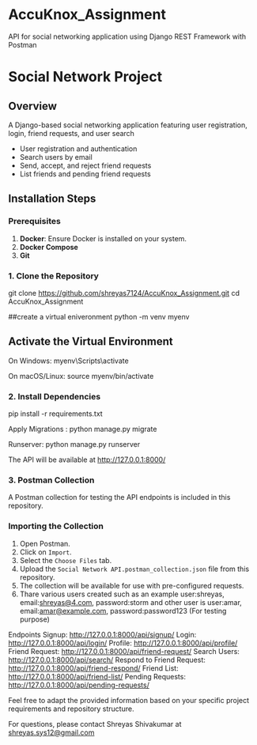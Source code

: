 # AccuKnox_Assignment
API for social networking application using Django REST Framework with Postman

# Social Network Project

## Overview

A Django-based social networking application featuring user registration, login, friend requests, and user search
- User registration and authentication
- Search users by email
- Send, accept, and reject friend requests
- List friends and pending friend requests
  
## Installation Steps

### Prerequisites

1. **Docker**: Ensure Docker is installed on your system. 
2. **Docker Compose**
3. **Git**


### 1. Clone the Repository


git clone https://github.com/shreyas7124/AccuKnox_Assignment.git
cd AccuKnox_Assignment

##create a virtual eniveronment
python -m venv myenv


## Activate the Virtual Environment
On Windows:
myenv\Scripts\activate

On macOS/Linux:
source myenv/bin/activate

### 2. Install Dependencies
pip install -r requirements.txt

 Apply Migrations :
python manage.py migrate

Runserver:
python manage.py runserver

The API will be available at http://127.0.0.1:8000/

### 3. Postman Collection

A Postman collection for testing the API endpoints is included in this repository.


### Importing the Collection

1. Open Postman.
2. Click on `Import`.
3. Select the `Choose Files` tab.
4. Upload the `Social Network API.postman_collection.json` file from this repository.
5. The collection will be available for use with pre-configured requests.
6. Thare various users created such as an example user:shreyas, email:shreyas@4.com, password:storm and other user is user:amar, email:amar@example.com, password:password123 (For testing purpose)

Endpoints
Signup: http://127.0.0.1:8000/api/signup/
Login: http://127.0.0.1:8000/api/login/
Profile: http://127.0.0.1:8000/api/profile/
Friend Request: http://127.0.0.1:8000/api/friend-request/
Search Users: http://127.0.0.1:8000/api/search/
Respond to Friend Request: http://127.0.0.1:8000/api/friend-respond/
Friend List: http://127.0.0.1:8000/api/friend-list/
Pending Requests: http://127.0.0.1:8000/api/pending-requests/

Feel free to adapt the provided information based on your specific project requirements and repository structure.



For questions, please contact Shreyas Shivakumar at shreyas.sys12@gmail.com




